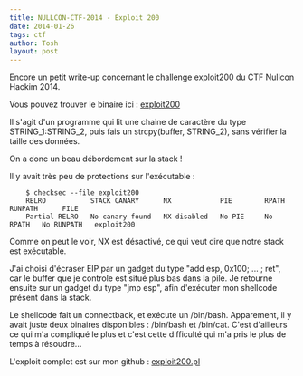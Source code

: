```yaml
---
title: NULLCON-CTF-2014 - Exploit 200
date: 2014-01-26
tags: ctf
author: Tosh
layout: post
---
```


Encore un petit write-up concernant le challenge exploit200 du CTF Nullcon Hackim 2014.

Vous pouvez trouver le binaire ici : [exploit200](https://repo.t0x0sh.org/ctf/2014/nullcon/exploit200)

Il s'agit d'un programme qui lit une chaine de caractère du type STRING_1:STRING_2, puis fais un strcpy(buffer, STRING_2), sans vérifier la taille des données.

On a donc un beau débordement sur la stack !

Il y avait très peu de protections sur l'exécutable :

```
	$ checksec --file exploit200
	RELRO           STACK CANARY      NX            PIE        RPATH      RUNPATH      FILE
	Partial RELRO   No canary found   NX disabled   No PIE     No RPATH   No RUNPATH   exploit200
```

Comme on peut le voir, NX est désactivé, ce qui veut dire que notre stack est exécutable.

J'ai choisi d'écraser EIP par un gadget du type "add esp, 0x100; ... ; ret", car le buffer que je controle est situé plus bas dans la pile.
Je retourne ensuite sur un gadget du type "jmp esp", afin d'exécuter mon shellcode présent dans la stack.

Le shellcode fait un connectback, et exécute un /bin/bash. Apparement, il y avait juste deux binaires disponibles : /bin/bash et /bin/cat. C'est d'ailleurs ce qui m'a compliqué le plus et c'est cette difficulté qui m'a pris le plus de temps à résoudre...

L'exploit complet est sur mon github : [exploit200.pl](https://github.com/t00sh/ctf/blob/master/2014/nullcon/exploit200.pl)
